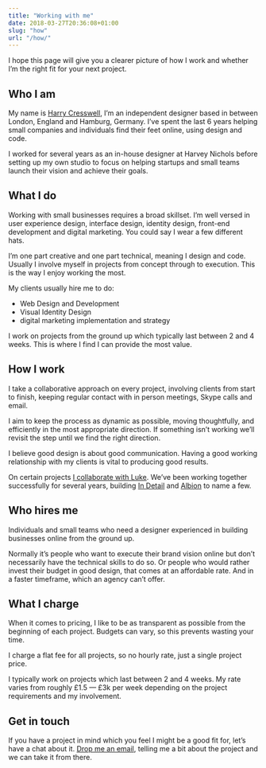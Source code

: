 ```yaml
---
title: "Working with me"
date: 2018-03-27T20:36:08+01:00
slug: "how"
url: "/how/"
---
```


I hope this page will give you a clearer picture of how I work and whether I’m the right fit for your next project.

## Who I am

My name is [Harry Cresswell](/about/), I’m an independent designer based in between London, England and Hamburg, Germany. I’ve spent the last 6 years helping small companies and individuals find their feet online, using design and code.

I worked for several years as an in-house designer at Harvey Nichols before setting up my own studio to focus on helping startups and small teams launch their vision and achieve their goals.  

## What I do

Working with small businesses requires a broad skillset. I’m well versed in user experience design, interface design, identity design, front-end development and digital marketing. You could say I wear a few different hats.

I’m one part creative and one part technical, meaning I design and code. Usually I involve myself in projects from concept through to execution. This is the way I enjoy working the most.

My clients usually hire me to do:

- Web Design and Development
- Visual Identity Design
- digital marketing implementation and strategy

I work on projects from the ground up which typically last between 2 and 4 weeks. This is where I find I can provide the most value.

## How I work

I take a collaborative approach on every project, involving clients from start to finish, keeping regular contact with in person meetings, Skype calls and email.

I aim to keep the process as dynamic as possible, moving thoughtfully, and efficiently in the most appropriate direction. If something isn’t working we’ll revisit the step until we find the right direction.

I believe good design is about good communication. Having a good working relationship with my clients is vital to producing good results.

On certain projects [I collaborate with Luke](https://lukeharvey.co.uk/). We’ve been working together successfully for several years, building [In Detail](https://indtl.com/) and [Albion](https://albioncycling.com/) to name a few.


## Who hires me

Individuals and small teams who need a designer experienced in building businesses online from the ground up.

Normally it’s people who want to execute their brand vision online but don’t necessarily have the technical skills to do so. Or people who would rather invest their budget in good design, that comes at an affordable rate. And in a faster timeframe, which an agency can’t offer.


## What I charge

When it comes to pricing, I like to be as transparent as possible from the beginning of each project. Budgets can vary, so this prevents wasting your time.

I charge a flat fee for all projects, so no hourly rate, just a single project price.

I typically work on projects which last between 2 and 4 weeks. My rate varies from roughly £1.5 — £3k per week depending on the project requirements and my involvement.


## Get in touch

If you have a project in mind which you feel I might be a good fit for, let’s have a chat about it. [Drop me an email](mailto:studio@harrycresswell.com), telling me a bit about the project and we can take it from there.
